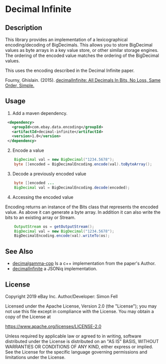 # Decimal Infinite

## Description

This library provides an implementation of a lexicographical encoding/decoding of BigDecimals. This allows you to store
BigDecimal values as byte arrays in a key value store, or other similar storage engines. The ordering of the encoded
value matches the ordering of the BigDecimal values.

This uses the encoding described in the Decimal Infinite paper.
 
Fourny, Ghislain. (2015). [decimalInfinite: All Decimals In Bits, No Loss, Same Order, Simple.](https://www.researchgate.net/publication/278734280_decimalInfinite_All_Decimals_In_Bits_No_Loss_Same_Order_Simple)
  
## Usage

1. Add a maven dependency.

```xml
 <dependency>
   <groupId>com.ebay.data.encoding</groupId>
   <artifactId>decimal-infinite</artifactId>
   <version>1.0</version>
 </dependency> 
 ```
2. Encode a value

```java
	BigDecimal val = new BigDecimal("1234.5678");
	byte []encoded = BigDecimalEncoding.encode(val).toByteArray();
```

3. Decode a previously encoded value

```java
	byte []encoded ...
	BigDecimal val = BigDecimalEncoding.decode(encoded);
```

4. Accessing the encoded value

Encoding returns an instance of the Bits class that represents the encoded value. As above it can generate
a byte array. In addition it can also write the bits to an existing array or Stream.

```java
	OutputStream os = getOutputStream();
	BigDecimal val = new BigDecimal("1234.5678");
	BigDecimalEncoding.encode(val).writeTo(os);
```

## See Also

* [decimalgamma-cpp](https://github.com/ghislainfourny/decimalgamma-cpp) Is a c++ implementation from the paper's Author.
* [decimalInfinite](https://github.com/ghislainfourny/decimalInfinite) a JSONiq implementation.


## License

Copyright 2019 eBay Inc.
Author/Developer: Simon Fell

Licensed under the Apache License, Version 2.0 (the "License"); you may not use this file except in compliance with the License. You may obtain a copy of the License at

https://www.apache.org/licenses/LICENSE-2.0

Unless required by applicable law or agreed to in writing, software distributed under the License is distributed on an "AS IS" BASIS, WITHOUT WARRANTIES OR CONDITIONS OF ANY KIND, either express or implied. See the License for the specific language governing permissions and limitations under the License.
